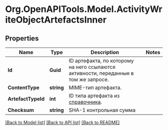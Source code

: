 # Org.OpenAPITools.Model.ActivityWriteObjectArtefactsInner

## Properties

Name | Type | Description | Notes
------------ | ------------- | ------------- | -------------
**Id** | **Guid** | ID артефакта, по которому на него ссылаются активности, переданные в том же запросе. | 
**ContentType** | **string** | MIME-тип артефакта. | 
**ArtefactTypeId** | **int** | ID типа артефакта из [справочника](#operation/ArtefactTypesList). | 
**Checksum** | **string** | SHA-1 контрольная сумма | 

[[Back to Model list]](../README.md#documentation-for-models) [[Back to API list]](../README.md#documentation-for-api-endpoints) [[Back to README]](../README.md)

